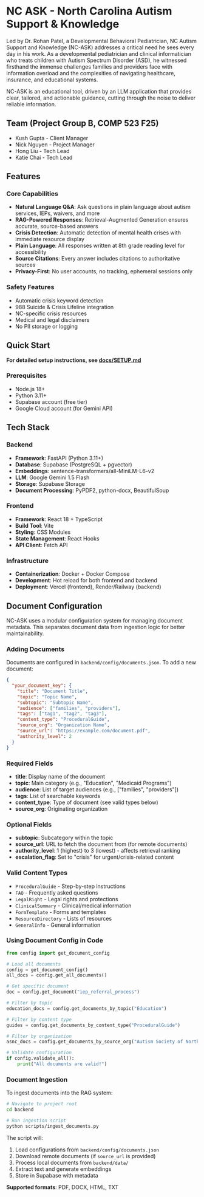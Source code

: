 # NC ASK - North Carolina Autism Support & Knowledge

Led by Dr. Rohan Patel, a Developmental Behavioral Pediatrician, NC Autism Support and Knowledge (NC-ASK) addresses a critical need he sees every day in his work. As a developmental pediatrician and clinical informatician who treats children with Autism Spectrum Disorder (ASD), he witnessed firsthand the immense challenges families and providers face with information overload and the complexities of navigating healthcare, insurance, and educational systems.

NC-ASK is an educational tool, driven by an LLM application that provides clear, tailored, and actionable guidance, cutting through the noise to deliver reliable information.

## Team (Project Group B, COMP 523 F25)
- Kush Gupta - Client Manager
- Nick Nguyen - Project Manager
- Hong Liu - Tech Lead
- Katie Chai - Tech Lead

## Features

### Core Capabilities
- **Natural Language Q&A**: Ask questions in plain language about autism services, IEPs, waivers, and more
- **RAG-Powered Responses**: Retrieval-Augmented Generation ensures accurate, source-based answers
- **Crisis Detection**: Automatic detection of mental health crises with immediate resource display
- **Plain Language**: All responses written at 8th grade reading level for accessibility
- **Source Citations**: Every answer includes citations to authoritative sources
- **Privacy-First**: No user accounts, no tracking, ephemeral sessions only

### Safety Features
- Automatic crisis keyword detection
- 988 Suicide & Crisis Lifeline integration
- NC-specific crisis resources
- Medical and legal disclaimers
- No PII storage or logging

## Quick Start

**For detailed setup instructions, see [docs/SETUP.md](docs/SETUP.md)**

### Prerequisites
- Node.js 18+
- Python 3.11+
- Supabase account (free tier)
- Google Cloud account (for Gemini API)

## Tech Stack

### Backend
- **Framework**: FastAPI (Python 3.11+)
- **Database**: Supabase (PostgreSQL + pgvector)
- **Embeddings**: sentence-transformers/all-MiniLM-L6-v2
- **LLM**: Google Gemini 1.5 Flash
- **Storage**: Supabase Storage
- **Document Processing**: PyPDF2, python-docx, BeautifulSoup

### Frontend
- **Framework**: React 18 + TypeScript
- **Build Tool**: Vite
- **Styling**: CSS Modules
- **State Management**: React Hooks
- **API Client**: Fetch API

### Infrastructure
- **Containerization**: Docker + Docker Compose
- **Development**: Hot reload for both frontend and backend
- **Deployment**: Vercel (frontend), Render/Railway (backend)

## Document Configuration

NC-ASK uses a modular configuration system for managing document metadata. This separates document data from ingestion logic for better maintainability.

### Adding Documents

Documents are configured in `backend/config/documents.json`. To add a new document:

```json
{
  "your_document_key": {
    "title": "Document Title",
    "topic": "Topic Name",
    "subtopic": "Subtopic Name",
    "audience": ["families", "providers"],
    "tags": ["tag1", "tag2", "tag3"],
    "content_type": "ProceduralGuide",
    "source_org": "Organization Name",
    "source_url": "https://example.com/document.pdf",
    "authority_level": 2
  }
}
```

### Required Fields

- **title**: Display name of the document
- **topic**: Main category (e.g., "Education", "Medicaid Programs")
- **audience**: List of target audiences (e.g., ["families", "providers"])
- **tags**: List of searchable keywords
- **content_type**: Type of document (see valid types below)
- **source_org**: Originating organization

### Optional Fields

- **subtopic**: Subcategory within the topic
- **source_url**: URL to fetch the document from (for remote documents)
- **authority_level**: 1 (highest) to 3 (lowest) - affects retrieval ranking
- **escalation_flag**: Set to "crisis" for urgent/crisis-related content

### Valid Content Types

- `ProceduralGuide` - Step-by-step instructions
- `FAQ` - Frequently asked questions
- `LegalRight` - Legal rights and protections
- `ClinicalSummary` - Clinical/medical information
- `FormTemplate` - Forms and templates
- `ResourceDirectory` - Lists of resources
- `GeneralInfo` - General information

### Using Document Config in Code

```python
from config import get_document_config

# Load all documents
config = get_document_config()
all_docs = config.get_all_documents()

# Get specific document
doc = config.get_document("iep_referral_process")

# Filter by topic
education_docs = config.get_documents_by_topic("Education")

# Filter by content type
guides = config.get_documents_by_content_type("ProceduralGuide")

# Filter by organization
asnc_docs = config.get_documents_by_source_org("Autism Society of North Carolina")

# Validate configuration
if config.validate_all():
    print("All documents are valid!")
```

### Document Ingestion

To ingest documents into the RAG system:

```bash
# Navigate to project root
cd backend

# Run ingestion script
python scripts/ingest_documents.py
```

The script will:
1. Load configurations from `backend/config/documents.json`
2. Download remote documents (if `source_url` is provided)
3. Process local documents from `backend/data/`
4. Extract text and generate embeddings
5. Store in Supabase with metadata

**Supported formats**: PDF, DOCX, HTML, TXT